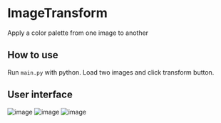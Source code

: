 # ImageTransform
Apply a color palette from one image to another

## How to use
Run ```main.py``` with python. Load two images and click transform button.

## User interface
![image](https://user-images.githubusercontent.com/49571325/190902612-9271db4a-848f-4bf5-ac1f-8ce35e3be8b4.png)
![image](https://user-images.githubusercontent.com/49571325/190902544-23ad4b7d-3307-4b5e-8604-7d0b8edc5673.png)
![image](https://user-images.githubusercontent.com/49571325/190902571-cf3ed64f-2d8d-4f78-a501-7ac55a7d060e.png)



